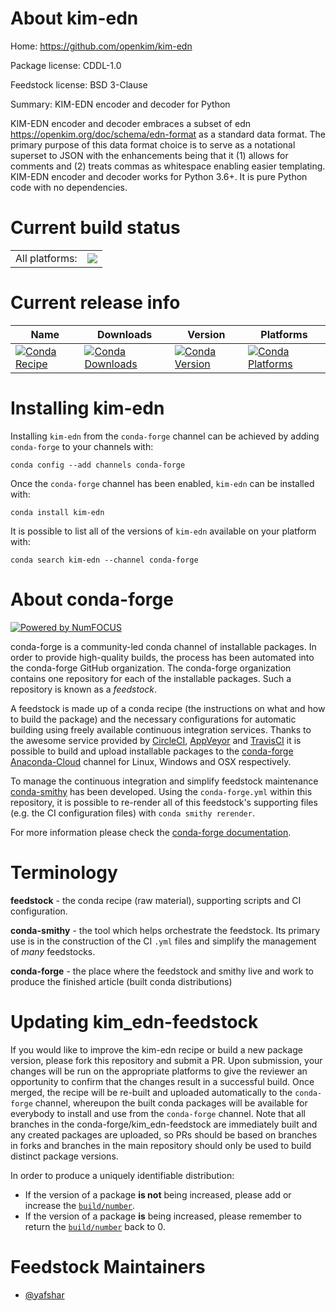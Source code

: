 About kim-edn
=============

Home: https://github.com/openkim/kim-edn

Package license: CDDL-1.0

Feedstock license: BSD 3-Clause

Summary: KIM-EDN encoder and decoder for Python

KIM-EDN encoder and decoder embraces a subset of
edn <https://openkim.org/doc/schema/edn-format> as a standard data
format. The primary purpose of this data format choice is to serve as a
notational superset to JSON with the enhancements being that it (1)
allows for comments and (2) treats commas as whitespace enabling easier
templating. KIM-EDN encoder and decoder works for Python 3.6+. It is pure
Python code with no dependencies.


Current build status
====================


<table><tr><td>All platforms:</td>
    <td>
      <a href="https://dev.azure.com/conda-forge/feedstock-builds/_build/latest?definitionId=9068&branchName=master">
        <img src="https://dev.azure.com/conda-forge/feedstock-builds/_apis/build/status/kim_edn-feedstock?branchName=master">
      </a>
    </td>
  </tr>
</table>

Current release info
====================

| Name | Downloads | Version | Platforms |
| --- | --- | --- | --- |
| [![Conda Recipe](https://img.shields.io/badge/recipe-kim-edn-green.svg)](https://anaconda.org/conda-forge/kim-edn) | [![Conda Downloads](https://img.shields.io/conda/dn/conda-forge/kim-edn.svg)](https://anaconda.org/conda-forge/kim-edn) | [![Conda Version](https://img.shields.io/conda/vn/conda-forge/kim-edn.svg)](https://anaconda.org/conda-forge/kim-edn) | [![Conda Platforms](https://img.shields.io/conda/pn/conda-forge/kim-edn.svg)](https://anaconda.org/conda-forge/kim-edn) |

Installing kim-edn
==================

Installing `kim-edn` from the `conda-forge` channel can be achieved by adding `conda-forge` to your channels with:

```
conda config --add channels conda-forge
```

Once the `conda-forge` channel has been enabled, `kim-edn` can be installed with:

```
conda install kim-edn
```

It is possible to list all of the versions of `kim-edn` available on your platform with:

```
conda search kim-edn --channel conda-forge
```


About conda-forge
=================

[![Powered by NumFOCUS](https://img.shields.io/badge/powered%20by-NumFOCUS-orange.svg?style=flat&colorA=E1523D&colorB=007D8A)](http://numfocus.org)

conda-forge is a community-led conda channel of installable packages.
In order to provide high-quality builds, the process has been automated into the
conda-forge GitHub organization. The conda-forge organization contains one repository
for each of the installable packages. Such a repository is known as a *feedstock*.

A feedstock is made up of a conda recipe (the instructions on what and how to build
the package) and the necessary configurations for automatic building using freely
available continuous integration services. Thanks to the awesome service provided by
[CircleCI](https://circleci.com/), [AppVeyor](https://www.appveyor.com/)
and [TravisCI](https://travis-ci.com/) it is possible to build and upload installable
packages to the [conda-forge](https://anaconda.org/conda-forge)
[Anaconda-Cloud](https://anaconda.org/) channel for Linux, Windows and OSX respectively.

To manage the continuous integration and simplify feedstock maintenance
[conda-smithy](https://github.com/conda-forge/conda-smithy) has been developed.
Using the ``conda-forge.yml`` within this repository, it is possible to re-render all of
this feedstock's supporting files (e.g. the CI configuration files) with ``conda smithy rerender``.

For more information please check the [conda-forge documentation](https://conda-forge.org/docs/).

Terminology
===========

**feedstock** - the conda recipe (raw material), supporting scripts and CI configuration.

**conda-smithy** - the tool which helps orchestrate the feedstock.
                   Its primary use is in the construction of the CI ``.yml`` files
                   and simplify the management of *many* feedstocks.

**conda-forge** - the place where the feedstock and smithy live and work to
                  produce the finished article (built conda distributions)


Updating kim_edn-feedstock
==========================

If you would like to improve the kim-edn recipe or build a new
package version, please fork this repository and submit a PR. Upon submission,
your changes will be run on the appropriate platforms to give the reviewer an
opportunity to confirm that the changes result in a successful build. Once
merged, the recipe will be re-built and uploaded automatically to the
`conda-forge` channel, whereupon the built conda packages will be available for
everybody to install and use from the `conda-forge` channel.
Note that all branches in the conda-forge/kim_edn-feedstock are
immediately built and any created packages are uploaded, so PRs should be based
on branches in forks and branches in the main repository should only be used to
build distinct package versions.

In order to produce a uniquely identifiable distribution:
 * If the version of a package **is not** being increased, please add or increase
   the [``build/number``](https://conda.io/docs/user-guide/tasks/build-packages/define-metadata.html#build-number-and-string).
 * If the version of a package **is** being increased, please remember to return
   the [``build/number``](https://conda.io/docs/user-guide/tasks/build-packages/define-metadata.html#build-number-and-string)
   back to 0.

Feedstock Maintainers
=====================

* [@yafshar](https://github.com/yafshar/)

